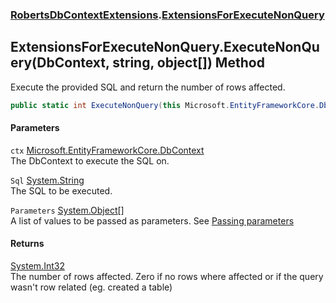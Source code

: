 ### [RobertsDbContextExtensions](RobertsDbContextExtensions 'RobertsDbContextExtensions').[ExtensionsForExecuteNonQuery](ExtensionsForExecuteNonQuery 'RobertsDbContextExtensions.ExtensionsForExecuteNonQuery')
## ExtensionsForExecuteNonQuery.ExecuteNonQuery(DbContext, string, object[]) Method
Execute the provided SQL and return the number of rows affected.
```csharp
public static int ExecuteNonQuery(this Microsoft.EntityFrameworkCore.DbContext ctx, string Sql, params object[] Parameters);
```
#### Parameters
<a name='RobertsDbContextExtensions_ExtensionsForExecuteNonQuery_ExecuteNonQuery(Microsoft_EntityFrameworkCore_DbContext_string_object__)_ctx'></a>
`ctx` [Microsoft.EntityFrameworkCore.DbContext](https://docs.microsoft.com/en-us/dotnet/api/Microsoft.EntityFrameworkCore.DbContext 'Microsoft.EntityFrameworkCore.DbContext')  
The DbContext to execute the SQL on.
  
<a name='RobertsDbContextExtensions_ExtensionsForExecuteNonQuery_ExecuteNonQuery(Microsoft_EntityFrameworkCore_DbContext_string_object__)_Sql'></a>
`Sql` [System.String](https://docs.microsoft.com/en-us/dotnet/api/System.String 'System.String')  
The SQL to be executed.
  
<a name='RobertsDbContextExtensions_ExtensionsForExecuteNonQuery_ExecuteNonQuery(Microsoft_EntityFrameworkCore_DbContext_string_object__)_Parameters'></a>
`Parameters` [System.Object](https://docs.microsoft.com/en-us/dotnet/api/System.Object 'System.Object')[[]](https://docs.microsoft.com/en-us/dotnet/api/System.Array 'System.Array')  
A list of values to be passed as parameters. See [Passing parameters](https://github.com/rmacfadyen/RobertsDbContextExtensions/blob/master/Parameters.md 'https://github.com/rmacfadyen/RobertsDbContextExtensions/blob/master/Parameters.md')
  
#### Returns
[System.Int32](https://docs.microsoft.com/en-us/dotnet/api/System.Int32 'System.Int32')  
The number of rows affected. Zero if no rows where affected or if the query wasn't row related (eg. created a table)
